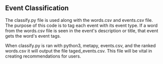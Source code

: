 ## Event Classification

The classify.py file is used along with the words.csv and events.csv file. The purpose of this code is to tag each event with its event type. If a word from the words.csv file is seen in the event's description or title, that event gets the word's event tags.

When classify.py is ran with python3, metapy, events.csv, and the ranked words.csv it will output the file taged_events.csv. This file will be vital in creating recommendations for users. 
